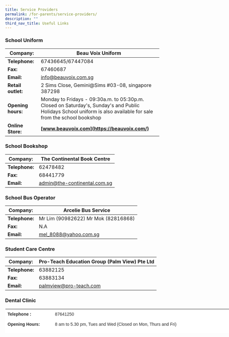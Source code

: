 ```yaml
---
title: Service Providers
permalink: /for-parents/service-providers/
description: ""
third_nav_title: Useful Links
---
```

### School Uniform
| **Company:**       | Beau Voix Uniform                                                                                                                                                 |
|--------------------|-------------------------------------------------------------------------------------------------------------------------------------------------------------------|
| **Telephone:**     | 67436645/67447084                                                                                                                                                 |
| **Fax:**           | 67460687                                                                                                                                                          |
| **Email:**         | info@beauvoix.com.sg                                                                                                                                              |
| **Retail outlet:** | 2 Sims Close, Gemini@Sims #03-08, singapore 387298                                                                                                                |
| **Opening hours:** | Monday to Fridays - 09:30a.m. to 05:30p.m. Closed on Saturday's, Sunday's and Public Holidays  School uniform is also available for sale from the school bookshop |
| **Online Store:**  | **[www.beauvoix.com](https://beauvoix.com/)**                                                                                                                                                                |

### School Bookshop
| **Company:**   | The Continental Book Centre  |
|----------------|------------------------------|
| **Telephone:** | 62478482                     |
| **Fax:**       | 68441779                     |
| **Email:**     | admin@the-continental.com.sg |

### School Bus Operator
| **Company:**   | Arcelie Bus Service                 |
|----------------|-------------------------------------|
| **Telephone:** | Mr Lim (90982622) Mr Mok (82816868) |
| **Fax:**       | N.A                                 |
| **Email:**     | mel_8088@yahoo.com.sg               |

### Student Care Centre
| **Company:**   | Pro-Teach Education Group (Palm View) Pte Ltd |
|----------------|-----------------------------------------------|
| **Telephone:** | 63882125                                      |
| **Fax:**       | 63883134                                      |
| **Email:**     | palmview@pro-teach.com                        |

### Dental Clinic
<table class="ives_tab_kosong" style="margin: 0px; outline: 0px; padding: 0px; border-collapse: collapse; border: 1px solid transparent; table-layout: fixed; color: rgb(43, 43, 43); font-family: Montserrat, sans-serif; font-size: 14px; font-style: normal; font-variant-ligatures: normal; font-variant-caps: normal; font-weight: 400; letter-spacing: normal; orphans: 2; text-align: left; text-transform: none; white-space: normal; widows: 2; word-spacing: 0px; -webkit-text-stroke-width: 0px; background-color: rgb(255, 255, 255); text-decoration-thickness: initial; text-decoration-style: initial; text-decoration-color: initial; line-height: 19.6px; width: 923px; height: 79px;"><tbody style="margin: 0px; outline: 0px; padding: 0px;"><tr style="margin: 0px; outline: 0px; padding: 0px;"><td style="margin: 0px; outline: 0px; padding: 7px; vertical-align: top; width: 141px;"><b style="margin: 0px; outline: 0px; padding: 0px; line-height: 19.6px;">Telephone :</b></td><td style="margin: 0px; outline: 0px; padding: 7px; vertical-align: top; width: 628px;"><span lang="EN-SG" style="margin: 0px; outline: 0px; padding: 0px; font-size: 11pt; font-family: Calibri, sans-serif;"></span>87641250<br style="margin: 0px; outline: 0px; padding: 0px;"></td></tr><tr style="margin: 0px; outline: 0px; padding: 0px;"><td style="margin: 0px; outline: 0px; padding: 7px; vertical-align: top;"><b style="margin: 0px; outline: 0px; padding: 0px;">Opening Hours:</b></td><td style="margin: 0px; outline: 0px; padding: 7px; vertical-align: top;">8 am to 5.30 pm, Tues and Wed (Closed on Mon, Thurs and Fri)<span class="aBn" data-term="goog_1368756660" tabindex="0" style="margin: 0px; outline: 0px; padding: 0px; border-bottom: 1px dashed rgb(204, 204, 204); position: relative; top: -2px; z-index: 0; font-family: Arial, sans-serif; font-size: 13.3333px;"><span class="aQJ" style="margin: 0px; outline: 0px; padding: 0px; position: relative; top: 2px; z-index: -1;"></span></span><span style="margin: 0px; outline: 0px; padding: 0px; font-family: Arial, sans-serif; font-size: 13.3333px;"></span></td></tr><tr style="margin: 0px; outline: 0px; padding: 0px;"><td style="margin: 0px; outline: 0px; padding: 7px; vertical-align: top;">&nbsp;</td><td style="margin: 0px; outline: 0px; padding: 7px; vertical-align: top;"><span style="margin: 0px; outline: 0px; padding: 0px; line-height: 19.6px;">Prior appointment required for after-school hours consultation/treatment.<br style="margin: 0px; outline: 0px; padding: 0px;">In the event of urgent need, parents can contact our buddy clinics at</span><p class="" style="margin: 0px 0px 1em; outline: 0px; padding: 0px; line-height: 19.6px;"></p><ul style="margin: 0px 0px 0.5em 1.5em; outline: 0px; padding: 0px;"><li style="margin: 0px; outline: 0px; padding: 0px;"><span style="margin: 0px; outline: 0px; padding: 0px; line-height: 19.6px; background-color: transparent;"><b style="margin: 0px; outline: 0px; padding: 0px;">Yio Chu Kang Primary School</b>: 63854154</span></li><li style="margin: 0px; outline: 0px; padding: 0px;"><span style="margin: 0px; outline: 0px; padding: 0px; line-height: 19.6px; background-color: transparent;"><b style="margin: 0px; outline: 0px; padding: 0px;">North Vista Primary School</b>: 67538332</span></li><li style="margin: 0px; outline: 0px; padding: 0px;"><b style="margin: 0px; outline: 0px; padding: 0px;">Compassvale Primary School</b><span>&nbsp;</span>: 63847759</li></ul></td></tr></tbody></table>